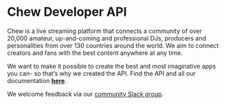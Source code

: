# Chew Developer API

Chew is a live streaming platform that connects a community of over 20,000 amateur, up-and-coming and professional DJs, producers and personalities from over 130 countries around the world. We aim to connect creators and fans with the best content anywhere at any time.

We want to make it possible to create the best and most imaginative apps you can- so that’s why we created the API. Find the API and all our documentation **[here](http://api.chew.tv)**.

We welcome feedback via our [community Slack group](http://slack.chew.tv).
